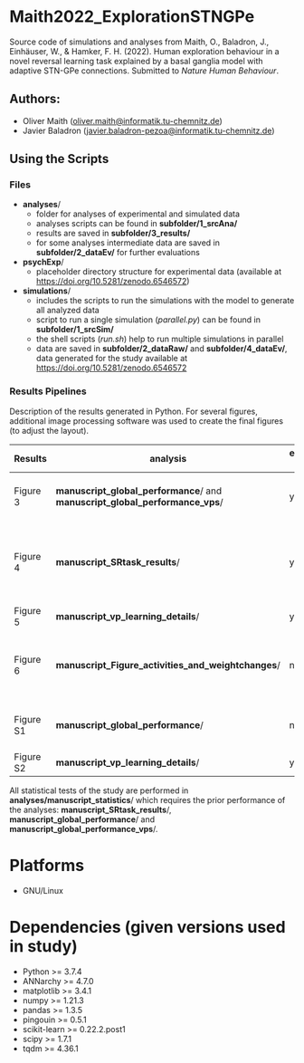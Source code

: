 # Maith2022_ExplorationSTNGPe

Source code of simulations and analyses from Maith, O., Baladron, J., Einhäuser, W., & Hamker, F. H. (2022). Human exploration behaviour in a novel reversal learning task explained by a basal ganglia model with adaptive STN-GPe connections. Submitted to *Nature Human Behaviour*.

## Authors:

* Oliver Maith (oliver.maith@informatik.tu-chemnitz.de)
* Javier Baladron (javier.baladron-pezoa@informatik.tu-chemnitz.de)

## Using the Scripts

### Files

- **analyses**/
  - folder for analyses of experimental and simulated data
  - analyses scripts can be found in **subfolder/1_srcAna/**
  - results are saved in **subfolder/3_results/**
  - for some analyses intermediate data are saved in **subfolder/2_dataEv/** for further evaluations
- **psychExp**/
  - placeholder directory structure for experimental data (available at https://doi.org/10.5281/zenodo.6546572)
- **simulations**/
  - includes the scripts to run the simulations with the model to generate all analyzed data
  - script to run a single simulation (*parallel.py*) can be found in **subfolder/1_srcSim/**
  - the shell scripts (*run.sh*) help to run multiple simulations in parallel
  - data are saved in **subfolder/2_dataRaw/** and **subfolder/4_dataEv/**, data generated for the study available at https://doi.org/10.5281/zenodo.6546572

### Results Pipelines

Description of the results generated in Python. For several figures, additional image processing software was used to create the final figures (to adjust the layout).

Results | analysis | experimental data | simulated data | simulations | comment
-|-|-|-|-|-
Figure 3 | **manuscript_global_performance**/ and **manuscript_global_performance_vps**/ | yes | yes | 60 simulations from **001e...**/ | arguments for function `plot_column`: `mode='scatter'` and `classic_plot=1` (only in **manuscript_global_performance**/)
Figure 4 | **manuscript_SRtask_results**/ | yes | yes | 60 simulations from **001e...**/ and **002e...**/ each |
Figure 5 | **manuscript_vp_learning_details**/ | yes | no | - |
Figure 6 | **manuscript_Figure_activities_and_weightchanges**/ | no | yes | a single simulation from **001e...**/ and **007a...**/ | various simulation times are set manually in the analysis (taken from the output file of the simulation), a change of the simulation used requires an adjustment of these times
Figure S1 | **manuscript_global_performance**/ | no | yes | 60 simulations from **001e...**/ | arguments for function `plot_column`: `classic_plot=0`
Figure S2 | **manuscript_vp_learning_details**/ | yes | no | - |

All statistical tests of the study are performed in **analyses/manuscript_statistics**/ which requires the prior performance of the analyses: **manuscript_SRtask_results**/, **manuscript_global_performance**/ and **manuscript_global_performance_vps**/.

# Platforms

* GNU/Linux

# Dependencies (given versions used in study)

* Python >= 3.7.4
* ANNarchy >= 4.7.0
* matplotlib >= 3.4.1
* numpy >= 1.21.3
* pandas >= 1.3.5
* pingouin >= 0.5.1
* scikit-learn >= 0.22.2.post1
* scipy >= 1.7.1
* tqdm >= 4.36.1
